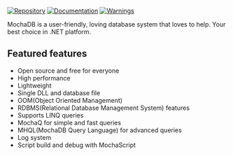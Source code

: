 [![Repository](https://img.shields.io/badge/Repository-BLUE.svg?style=flat-square)](https://github.com/mertcandav/MochaDB) [![Documentation](https://img.shields.io/badge/Documentation-YELLOW.svg?style=flat-square)](https://github.com/mertcandav/MochaDB/wiki) [![Warnings](https://img.shields.io/badge/Warnings-RED.svg?style=flat-square)](https://github.com/mertcandav/MochaDB/wiki/Warnings)


MochaDB is a user-friendly, loving database system that loves to help.
Your best choice in .NET platform.

## Featured features

+ Open source and free for everyone
+ High performance
+ Lightweight
+ Single DLL and database file
+ OOM(Object Oriented Management)
+ RDBMS(Relational Database Management System) features
+ Supports LINQ queries
+ MochaQ for simple and fast queries
+ MHQL(MochaDB Query Language) for advanced queries
+ Log system
+ Script build and debug with MochaScript
